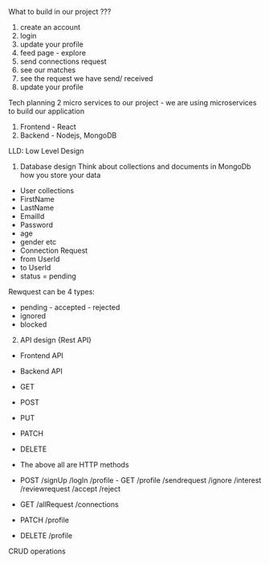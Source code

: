 What to build in our project ???

1. create an account
2. login
3. update your profile
4. feed page - explore
5. send connections request
6. see our matches
7. see the request we have send/ received
8. update your profile

Tech planning
2 micro services to our project - we are using microservices to build our application

1. Frontend - React
2. Backend - Nodejs, MongoDB

LLD: Low Level Design

1. Database design
   Think about collections and documents in MongoDb how you store your data

- User collections
- FirstName
- LastName
- EmailId
- Password
- age
- gender etc
- Connection Request
- from UserId
- to UserId
- status = pending

Rewquest can be 4 types:

- pending - accepted - rejected
- ignored
- blocked

2. API design {Rest API}

- Frontend API
- Backend API
- GET
- POST
- PUT
- PATCH
- DELETE
- The above all are HTTP methods

- POST
  /signUp
  /logIn
  /profile - GET
  /profile
  /sendrequest
  /ignore
  /interest
  /reviewrequest
  /accept
  /reject

- GET
  /allRequest
  /connections

- PATCH
  /profile

- DELETE
  /profile

CRUD operations
